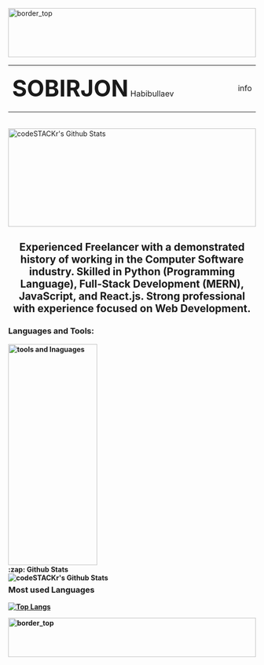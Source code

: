 <img align="center" alt="border_top" width="100%" height="100px" src="https://github.com/sobirjonhabibullaev/sobirjonhabibullaev/blob/main/img/Rectangle%201.png" />

<table width="100%">
  <tbody width="100%" bg-color="blue">
    <tr width="100%" bg-color="yellow">
      <td width="100%"> <p align="left"> <span style="font-size:46px;"><b>SOBIRJON</b></span> Habibullaev</p> </td>
      <td width="100%"> <p> info </p> </td>
    </tr>
  </tbody>
 </table>


<br/>

<img align="center" width="100%" height="200px" alt="codeSTACKr's Github Stats" src="https://readme-stats-beta.vercel.app/api?username=sobirjonhabibullaev&count_private=true&show_icons=true&hide_border=true&theme=cobalt" /> 

<br/>

<h2 align="center"> Experienced Freelancer with a demonstrated history of working in the Computer Software industry. Skilled in <b>Python (Programming Language)<b/>, <b>Full-Stack Development (MERN)<b/>, <b>JavaScript</b>, and <b>React.js</b>. Strong professional with experience focused on <b>Web Development</b>. </h2>


### Languages and Tools:

<img align="center" width="60%" height="450px" alt="tools and lnaguages" src="https://github.com/sobirjonhabibullaev/sobirjonhabibullaev/blob/main/img/Group%201.png" />

<summary>:zap: Github Stats</summary>

<img align="left" alt="codeSTACKr's Github Stats" src="https://readme-stats-beta.vercel.app/api?username=sobirjonhabibullaev&show_icons=true&hide_border=true&theme=tokyonight" />


### Most used Languages
[![Top Langs](https://github-readme-stats.vercel.app/api/top-langs/?username=sobirjonhabibullaev&layout=compact&langs_count=15)](https://github.com/sobirjonhabibullaev/github-readme-stats)



[instagram]: https://www.instagram.com/sobirjonhabibullev
[linkedin]:  https://www.linkedin.com/in/sobirjonhabibullev




<img align="center" alt="border_top" width="100%" height="80px" src="https://github.com/sobirjonhabibullaev/sobirjonhabibullaev/blob/main/img/Rectangle%202.png" />
